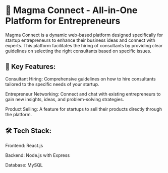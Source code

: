 # 🌟 Magma Connect - All-in-One Platform for Entrepreneurs
Magma Connect is a dynamic web-based platform designed specifically for startup entrepreneurs to enhance their business ideas and connect with experts. This platform facilitates the hiring of consultants by providing clear guidelines on selecting the right consultants based on specific issues.

## 🚀 Key Features:
Consultant Hiring: Comprehensive guidelines on how to hire consultants tailored to the specific needs of your startup.

Entrepreneur Networking: Connect and chat with existing entrepreneurs to gain new insights, ideas, and problem-solving strategies.

Product Selling: A feature for startups to sell their products directly through the platform.

## 🛠️ Tech Stack:
Frontend: React.js

Backend: Node.js with Express

Database: MySQL
